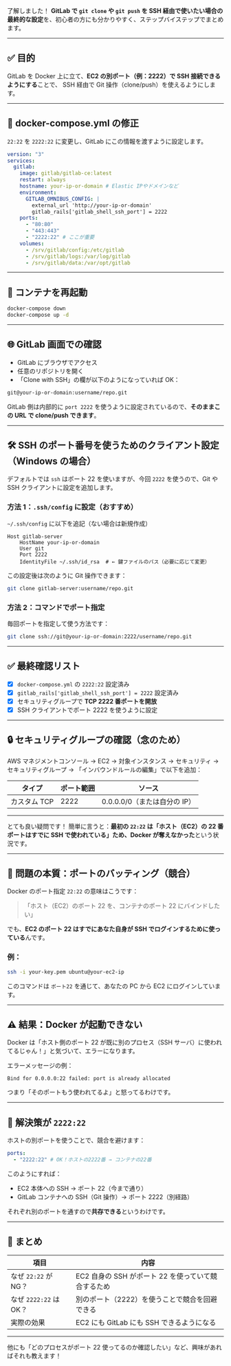 了解しました！
**GitLab で `git clone` や `git push` を SSH 経由で使いたい場合の最終的な設定**を、初心者の方にも分かりやすく、ステップバイステップでまとめます。

---

## ✅ 目的

GitLab を Docker 上に立て、**EC2 の別ポート（例：2222）で SSH 接続できるようにする**ことで、
SSH 経由で Git 操作（clone/push）を使えるようにします。

---

## 🧩 docker-compose.yml の修正

`22:22` を `2222:22` に変更し、GitLab にこの情報を渡すように設定します。

```yaml
version: "3"
services:
  gitlab:
    image: gitlab/gitlab-ce:latest
    restart: always
    hostname: your-ip-or-domain # Elastic IPやドメインなど
    environment:
      GITLAB_OMNIBUS_CONFIG: |
        external_url 'http://your-ip-or-domain'
        gitlab_rails['gitlab_shell_ssh_port'] = 2222
    ports:
      - "80:80"
      - "443:443"
      - "2222:22" # ここが重要
    volumes:
      - /srv/gitlab/config:/etc/gitlab
      - /srv/gitlab/logs:/var/log/gitlab
      - /srv/gitlab/data:/var/opt/gitlab
```

---

## 🔁 コンテナを再起動

```bash
docker-compose down
docker-compose up -d
```

---

## 🌐 GitLab 画面での確認

- GitLab にブラウザでアクセス
- 任意のリポジトリを開く
- 「Clone with SSH」の欄が以下のようになっていれば OK：

```bash
git@your-ip-or-domain:username/repo.git
```

GitLab 側は内部的に `port 2222` を使うように設定されているので、**そのままこの URL で clone/push できます**。

---

## 🛠 SSH のポート番号を使うためのクライアント設定（Windows の場合）

デフォルトでは `ssh` はポート 22 を使いますが、今回 `2222` を使うので、Git や SSH クライアントに設定を追加します。

### 方法 1：`.ssh/config` に設定（おすすめ）

`~/.ssh/config` に以下を追記（ない場合は新規作成）

```sshconfig
Host gitlab-server
    HostName your-ip-or-domain
    User git
    Port 2222
    IdentityFile ~/.ssh/id_rsa  # ← 鍵ファイルのパス（必要に応じて変更）
```

この設定後は次のように Git 操作できます：

```bash
git clone gitlab-server:username/repo.git
```

### 方法 2：コマンドでポート指定

毎回ポートを指定して使う方法です：

```bash
git clone ssh://git@your-ip-or-domain:2222/username/repo.git
```

---

## ✅ 最終確認リスト

- [x] `docker-compose.yml` の `2222:22` 設定済み
- [x] `gitlab_rails['gitlab_shell_ssh_port'] = 2222` 設定済み
- [x] セキュリティグループで **TCP 2222 番ポートを開放**
- [x] SSH クライアントでポート 2222 を使うように設定

---

## 🔒 セキュリティグループの確認（念のため）

AWS マネジメントコンソール → EC2 → 対象インスタンス → セキュリティ → セキュリティグループ → 「インバウンドルールの編集」で以下を追加：

| タイプ       | ポート範囲 | ソース                       |
| ------------ | ---------- | ---------------------------- |
| カスタム TCP | 2222       | 0.0.0.0/0（または自分の IP） |

---

とても良い疑問です！
簡単に言うと：**最初の `22:22` は「ホスト（EC2）の 22 番ポートはすでに SSH で使われている」ため、Docker が奪えなかった**という状況です。

---

## 🧨 問題の本質：ポートのバッティング（競合）

Docker のポート指定 `22:22` の意味はこうです：

> 「ホスト（EC2）のポート 22 を、コンテナのポート 22 にバインドしたい」

でも、**EC2 のポート 22 はすでにあなた自身が SSH でログインするために使っている**んです。

### 例：

```bash
ssh -i your-key.pem ubuntu@your-ec2-ip
```

このコマンドは `ポート22` を通じて、あなたの PC から EC2 にログインしています。

---

## ⚠️ 結果：Docker が起動できない

Docker は「ホスト側のポート 22 が既に別のプロセス（SSH サーバ）に使われてるじゃん！」と気づいて、エラーになります。

エラーメッセージの例：

```
Bind for 0.0.0.0:22 failed: port is already allocated
```

つまり「そのポートもう使われてるよ」と怒ってるわけです。

---

## 🎯 解決策が `2222:22`

ホストの別ポートを使うことで、競合を避けます：

```yaml
ports:
  - "2222:22" # OK！ホストの2222番 → コンテナの22番
```

このようにすれば：

- EC2 本体への SSH → ポート 22（今まで通り）
- GitLab コンテナへの SSH（Git 操作）→ ポート 2222（別経路）

それぞれ別のポートを通すので**共存できる**というわけです。

---

## 🔁 まとめ

| 項目                   | 内容                                                |
| ---------------------- | --------------------------------------------------- |
| なぜ `22:22` が NG？   | EC2 自身の SSH がポート 22 を使っていて競合するため |
| なぜ `2222:22` は OK？ | 別のポート（2222）を使うことで競合を回避できる      |
| 実際の効果             | EC2 にも GitLab にも SSH できるようになる           |

---

他にも「どのプロセスがポート 22 使ってるのか確認したい」など、興味があればそれも教えます！
